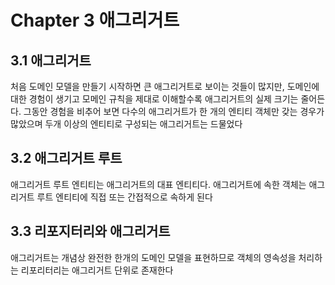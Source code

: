 # Chapter 3 애그리거트

## 3.1 애그리거트

처음 도메인 모델을 만들기 시작하면 큰 애그리거트로 보이는 것들이 많지만, 도메인에 대한 경험이 생기고 모메인 규칙을 제대로 이해할수록 애그리거트의 실제 크기는 줄어든다. 그동안 경험을 비추어 보면 다수의 애그리거트가 한 개의 엔티티 객체만 갖는 경우가 많았으며 두개 이상의 엔티티로 구성되는 애그리거트는 드물었다

## 3.2 애그리거트 루트

애그리거트 루트 엔티티는 애그리거트의 대표 엔티티다. 애그리거트에 속한 객체는 애그리거트 루트 엔티티에 직접 또는 간접적으로 속하게 된다

## 3.3 리포지터리와 애그리거트

애그리거트는 개념상 완전한 한개의 도메인 모델을 표현하므로 객체의 영속성을 처리하는 리포리터리는 애그리거트 단위로 존재한다